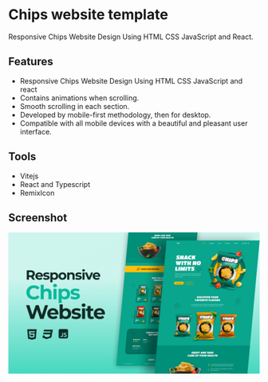 # Chips website template

Responsive Chips Website Design Using HTML CSS JavaScript and React.

## Features

- Responsive Chips Website Design Using HTML CSS JavaScript and react
- Contains animations when scrolling.
- Smooth scrolling in each section.
- Developed by mobile-first methodology, then for desktop.
- Compatible with all mobile devices with a beautiful and pleasant user interface.

## Tools

- Vitejs
- React and Typescript
- RemixIcon

## Screenshot

![preview img](./public/preview.png)